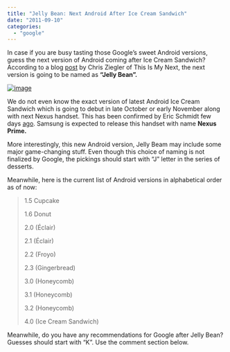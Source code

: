 ```yaml
---
title: "Jelly Bean: Next Android After Ice Cream Sandwich"
date: "2011-09-10"
categories: 
  - "google"
---
```


In case if you are busy tasting those Google’s sweet Android versions, guess the next version of Android coming after Ice Cream Sandwich? According to a blog [post](http://thisismynext.com/2011/09/09/android-jelly-bean/) by Chris Ziegler of This Is My Next, the next version is going to be named as **“Jelly Bean”.**

[![image](http://lh6.ggpht.com/-qOgdByp5JpU/TmrORWqCVSI/AAAAAAAAFlI/m0rfa8rKYtw/image_thumb.png?imgmax=800 "image")](http://lh6.ggpht.com/-xMmuE2x_rFw/TmrOQRU2i6I/AAAAAAAAFlE/qnGZ1n-UOX8/s1600-h/image%25255B2%25255D.png)

We do not even know the exact version of latest Android Ice Cream Sandwich which is going to debut in late October or early November along with next Nexus handset. This has been confirmed by Eric Schmidt few days [ago](https://twitter.com/#!/k_avinash/status/111591146572095490). Samsung is expected to release this handset with name **Nexus Prime.**

More interestingly, this new Android version, Jelly Beam may include some major game-changing stuff. Even though this choice of naming is not finalized by Google, the pickings should start with “J” letter in the series of desserts.

Meanwhile, here is the current list of Android versions in alphabetical order as of now:

> 1.5 Cupcake
> 
> 1.6 Donut
> 
> 2.0 (Éclair)
> 
> 2.1 (Éclair)
> 
> 2.2 (Froyo)
> 
> 2.3 (Gingerbread)
> 
> 3.0 (Honeycomb)
> 
> 3.1 (Honeycomb)
> 
> 3.2 (Honeycomb)
> 
> 4.0 (Ice Cream Sandwich)

Meanwhile, do you have any recommendations for Google after Jelly Bean? Guesses should start with “K”. Use the comment section below.
